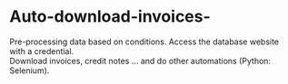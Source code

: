 # Auto-download-invoices-
Pre-processing data based on conditions. 
Access the database website with a credential.  
Download invoices, credit notes ... and do other automations (Python: Selenium).
